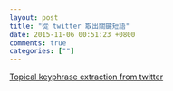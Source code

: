 ```yaml
---
layout: post
title: "從 twitter 取出關鍵短語"
date: 2015-11-06 00:51:23 +0800
comments: true
categories: [""]
---
```


<!-- more -->

[Topical keyphrase extraction from twitter]

[Topical keyphrase extraction from twitter]:http://www.slideshare.net/shunsukekozawa5/topical-keyphrase-extraction-from-twitter-34391611